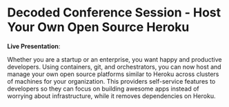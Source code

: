 # Decoded Conference Session - Host Your Own Open Source Heroku

**Live Presentation**: 

Whether you are a startup or an enterprise, you want happy and productive developers. Using containers, git, and orchestrators, you can now host and manage your own open source platforms similar to Heroku across clusters of machines for your organization. This providers self-service features to developers so they can focus on building awesome apps instead of worrying about infrastructure, while it removes dependencies on Heroku.
